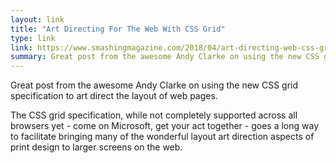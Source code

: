 ```yaml
---
layout: link
title: "Art Directing For The Web With CSS Grid"
type: link
link: https://www.smashingmagazine.com/2018/04/art-directing-web-css-grid/
summary: Great post from the awesome Andy Clarke on using the new CSS grid specification to art direct the layout of web pages. This quote resonates with me, <blockquote class="external">"If you’re at all serious about web design or development, you need to be serious about learning and using CSS Grid too."</blockquote>
---
```


Great post from the awesome Andy Clarke on using the new CSS grid specification to art direct the layout of web pages.

The CSS grid specification, while not completely supported across all browsers yet - come on Microsoft, get your act together - goes a long way to facilitate bringing many of the wonderful layout art direction aspects of print design to larger screens on the web.